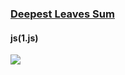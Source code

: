 ### [Deepest Leaves Sum](https://leetcode.com/problems/deepest-leaves-sum)


#### js(1.js)
<img src="https://github.com/boonboonE/boonboonE/assets/77154607/5735b56b-bd15-4f48-b1a9-d471cc104094">